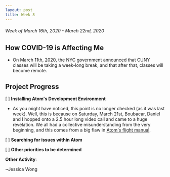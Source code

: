 ```yaml
---
layout: post
title: Week 8
---
```


###### Week of March 16th, 2020 - March 22nd, 2020 

## How COVID-19 is Affecting Me

- On March 11th, 2020, the NYC government announced that CUNY classes will be taking a week-long break, and that after that, classes will become remote. 

## Project Progress

[ ] **Installing Atom's Development Environment** 

- As you might have noticed, this point is no longer checked (as it was last week). Well, this is because on Saturday, March 21st, Boubacar, Daniel and I hopped onto a 2.5 hour long video call and came to a huge revelation. We all had a collective misunderstanding from the very beginning, and this comes from a big flaw in [Atom's flight manual](https://flight-manual.atom.io/hacking-atom/sections/hacking-on-atom-core/). 

[ ] **Searching for issues within Atom**

[ ] **Other priorities to be determined**

**Other Activity**: 

~Jessica Wong